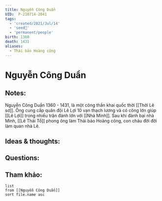 ```yaml
---
title: Nguyễn Công Duẩn
UID:  P-210714-2041
tags:
  - 'created/2021/Jul/14'
  - 'seed🥜'
  - 'permanent/people'
birth: 1360
death: 1431
aliases:
  - Thái bảo Hoàng công
---
```

# Nguyễn Công Duẩn

## Notes:
Nguyễn Công Duẩn 1360 - 1431, là một công thần khai quốc thời [[Thời Lê sơ]]. Ông cung cấp quân đội Lê Lợi 10 vạn thạch lương và có công lớn giúp [[Lê Lợi]] trong nhiều trận đánh lớn với [[Nhà Minh]]. Sau khi đánh bại nhà Minh, [[Lê Thái Tổ]] phong ông làm Thái bảo Hoàng công, con cháu đời đời làm quan nhà Lê.

## Ideas & thoughts:

## Questions:


## Tham khảo:
```dataview
list
from [[Nguyễn Công Duẩn]]
sort file.name asc
```
